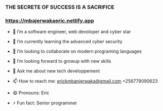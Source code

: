 ### THE SECRETE OF SUCCESS IS A SACRIFICE
### https://mbajerwakaeric.netlify.app
<!--
**MBAJERWAKAERIC/MBAJERWAKAERIC** is a ✨ _special_ ✨ repository because its `README.md` (this file) appears on your GitHub profile.
Here are some ideas to get you started:  
-->
- 🔭 I’m a software engineer, web devoloper and cyber star
- 🌱 I’m currently learning the advanced cyber security
- 👯 I’m looking to collaborate on modern programing languages 
- 🤔 I’m looking forward to growup with new skills 
- 💬 Ask me about new tech developpement

- 📫 How to reach me: erickmbanjerwaka@gmail.com 
                      +256779090623
- 😄 Pronouns:        Eric
- ⚡ Fun fact:        Senior programmer

